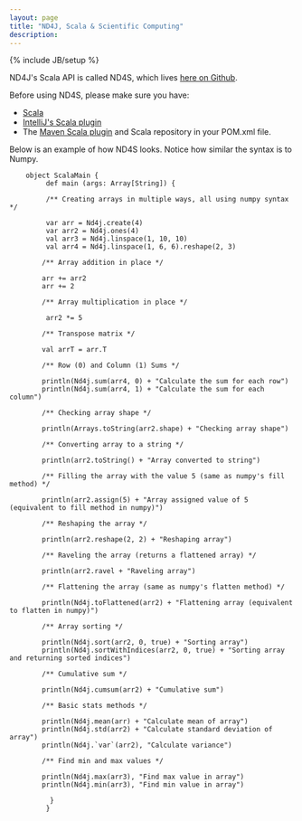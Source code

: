 ```yaml
---
layout: page
title: "ND4J, Scala & Scientific Computing"
description: 
---
```

{% include JB/setup %}

ND4J's Scala API is called ND4S, which lives [here on Github](https://github.com/deeplearning4j/nd4s). 

Before using ND4S, please make sure you have: 

* [Scala](../getstarted.html#scala)
* [IntelliJ's Scala plugin](../getstarted.html#scala)
* The [Maven Scala plugin](http://www.scala-lang.org/old/node/345) and Scala repository in your POM.xml file.

Below is an example of how ND4S looks. Notice how similar the syntax is to Numpy. 

        object ScalaMain {
             def main (args: Array[String]) {
             
             /** Creating arrays in multiple ways, all using numpy syntax */
             
             var arr = Nd4j.create(4)
             var arr2 = Nd4j.ones(4)
             val arr3 = Nd4j.linspace(1, 10, 10)
             val arr4 = Nd4j.linspace(1, 6, 6).reshape(2, 3)
             
            /** Array addition in place */

            arr += arr2
            arr += 2
            
            /** Array multiplication in place */
            
             arr2 *= 5
             
            /** Transpose matrix */
            
            val arrT = arr.T
            
            /** Row (0) and Column (1) Sums */
            
            println(Nd4j.sum(arr4, 0) + "Calculate the sum for each row")
            println(Nd4j.sum(arr4, 1) + "Calculate the sum for each column")
            
            /** Checking array shape */
            
            println(Arrays.toString(arr2.shape) + "Checking array shape")
            
            /** Converting array to a string */
            
            println(arr2.toString() + "Array converted to string")
            
            /** Filling the array with the value 5 (same as numpy's fill method) */
            
            println(arr2.assign(5) + "Array assigned value of 5 (equivalent to fill method in numpy)")
            
            /** Reshaping the array */
            
            println(arr2.reshape(2, 2) + "Reshaping array")
            
            /** Raveling the array (returns a flattened array) */
            
            println(arr2.ravel + "Raveling array")
            
            /** Flattening the array (same as numpy's flatten method) */
            
            println(Nd4j.toFlattened(arr2) + "Flattening array (equivalent to flatten in numpy)")
            
            /** Array sorting */
            
            println(Nd4j.sort(arr2, 0, true) + "Sorting array")
            println(Nd4j.sortWithIndices(arr2, 0, true) + "Sorting array and returning sorted indices")
            
            /** Cumulative sum */
            
            println(Nd4j.cumsum(arr2) + "Cumulative sum")
            
            /** Basic stats methods */
            
            println(Nd4j.mean(arr) + "Calculate mean of array")
            println(Nd4j.std(arr2) + "Calculate standard deviation of array")
            println(Nd4j.`var`(arr2), "Calculate variance")
            
            /** Find min and max values */
            
            println(Nd4j.max(arr3), "Find max value in array")
            println(Nd4j.min(arr3), "Find min value in array")
            
              }
             }
